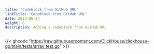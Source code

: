 ```yaml
---
title: "Codeblock from GitHub URL"
linkTitle: "Codeblock from GitHub URL"
date: 2023-06-24
weight: 6
description: Adding a codeblock from GitHub URL
---
```


{{< ghcode "https://raw.githubusercontent.com/ClickHouse/clickhouse-go/main/tests/array_test.go" >}}


